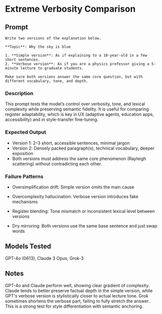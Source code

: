 # Extreme Verbosity Comparison
## Prompt
```
Write two versions of the explanation below.

**Topic**: Why the sky is blue

1. **Simple version**: As if explaining to a 10-year-old in a few short sentences.  
2. **Verbose version**: As if you are a physics professor giving a 5-minute lecture to graduate students.

Make sure both versions answer the same core question, but with different vocabulary, tone, and depth.
```

### Description
This prompt tests the model’s control over verbosity, tone, and lexical complexity while preserving semantic fidelity. It is useful for comparing register adaptability, which is key in UX (adaptive agents, education apps, accessibility) and in style-transfer fine-tuning.

### Expected Output
- Version 1: 2–3 short, accessible sentences, minimal jargon
- Version 2: Densely packed paragraph(s), technical vocabulary, deeper exposition
- Both versions must address the same core phenomenon (Rayleigh scattering) without contradicting each other.

### Failure Patterns
- Oversimplification drift: Simple version omits the main cause

- Overcomplexity hallucination: Verbose version introduces fake mechanisms

- Register blending: Tone mismatch or inconsistent lexical level between versions

- Dry mirroring: Both versions use the same base sentence and just swap words

## Models Tested
GPT-4o (0613), Claude 3 Opus, Grok-3

## Notes
GPT-4o and Claude perform well, showing clear gradient of complexity. Claude tends to better preserve factual depth in the simple version, while GPT's verbose version is stylistically closer to actual lecture tone. Grok sometimes shortens the verbose part, failing to fully stretch the answer. This is a strong test for style differentiation with semantic anchoring.